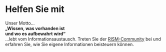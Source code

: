# Helfen Sie mit

Unser Motto...  
**„Wissen, was vorhanden ist  
und wo es aufbewahrt wird“**  
...lebt vom Informationsaustausch. Treten Sie der [RISM-Community](/community.html) bei und erfahren Sie, wie Sie eigene Informationen beisteuern können.